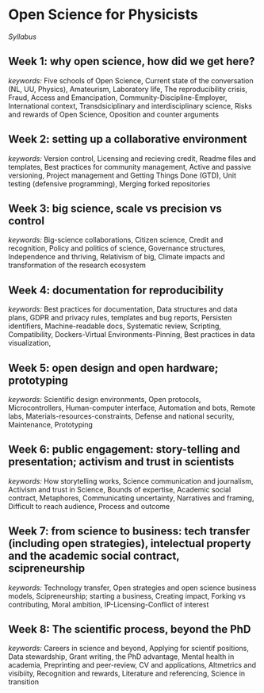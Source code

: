 # Open Science  for Physicists
*Syllabus*

## Week 1: why open science, how did we get here?  
*keywords:* Five schools of Open Science, Current state of the conversation (NL, UU, Physics), Amateurism, Laboratory life, The reproducibility crisis, Fraud, Access and Emancipation, Community-Discipline-Employer, International context, Transdsiciplinary and interdisciplinary science, Risks and rewards of Open Science, Oposition and counter arguments

## Week 2: setting up a collaborative environment
*keywords:* Version control, Licensing and recieving credit, Readme files and templates, Best practices for community management, Active and passive versioning, Project management and Getting Things Done (GTD), Unit testing (defensive programming), Merging forked repositories 

## Week 3: big science, scale vs precision vs control
*keywords:* Big-science collaborations, Citizen science, Credit and recognition, Policy and politics of science, Governance structures, Independence and thriving, Relativism of big, Climate impacts and transformation of the research ecosystem

## Week 4: documentation for reproducibility
*keywords:* Best practices for documentation, Data structures and data plans, GDPR and privacy rules, templates and bug reports, Persisten identifiers, Machine-readable docs, Systematic review, Scripting, Compatibility, Dockers-Virtual Environments-Pinning, Best practices in data visualization, 

## Week 5: open design and open hardware; prototyping
*keywords:* Scientific design environments, Open protocols, Microcontrollers, Human-computer interface, Automation and bots, Remote labs, Materials-resources-constraints, Defense and national security, Maintenance, Prototyping

## Week 6: public engagement: story-telling and presentation; activism and trust in scientists
*keywords:* How storytelling works, Science communication and journalism, Activism and trust in Science, Bounds of expertise, Academic social contract, Metaphores, Communicating uncertainty, Narratives and framing, Difficult to reach audience, Process and outcome

## Week 7: from science to business: tech transfer (including open strategies), intelectual property and the academic social contract, scipreneurship
*keywords:* Technology transfer, Open strategies and open science business models, Scipreneurship; starting a business, Creating impact, Forking vs contributing, Moral ambition, IP-Licensing-Conflict of interest

## Week 8: The scientific process, beyond the PhD
*keywords:* Careers in science and beyond, Applying for scientif positions, Data stewardship, Grant writing, the PhD advantage, Mental health in academia, Preprinting and peer-review,  CV and applications, Altmetrics and visibiity, Recognition and rewards, Literature and referencing, Science in transition
